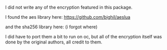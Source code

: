 I did not write any of the encryption featured in this package.

I found the aes library here: https://github.com/bighil/aeslua

and the sha256 library here: (i forgot where)

I did have to port them a bit to run on oc, but all of the encryption itself was done by the original authors, all credit to them.